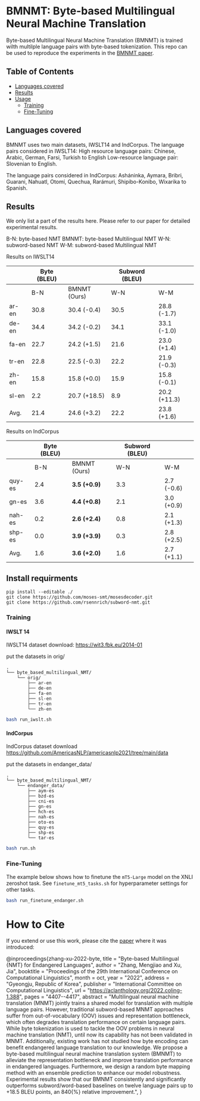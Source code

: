 # BMNMT: Byte-based Multilingual Neural Machine Translation

Byte-based Multilingual Neural Machine Translation (BMNMT) is trained wilth multilple language pairs with byte-based tokenization.
This repo can be used to reproduce the experiments in the [BMNMT paper][paper].

## Table of Contents

* [Languages covered](#languages-covered)
* [Results](#results)
* [Usage](#usage)
  * [Training](#training)
  * [Fine-Tuning](#fine-tuning)
<!-- * [How to Cite](#how-to-cite) -->

## Languages covered

BMNMT uses two main datasets, IWSLT14 and IndCorpus.
The language pairs considered in IWSLT14:
High resource language pairs: Chinese, Arabic, German, Farsi, Turkish to English
Low-resource language pair: Slovenian to English.

The language pairs considered in IndCorpus:
Asháninka, Aymara, Bribri, Guarani, Nahuatl, Otomí, Quechua, Rarámuri, Shipibo-Konibo, Wixarika to Spanish.

## Results

We only list a part of the results here. Please refer to our paper for detailed experimental results.

B-N: byte-based NMT
BMNMT: byte-based Multilingual NMT
W-N: subword-based NMT
W-M: subword-based Multilingual NMT

Results on IWSLT14



|       | Byte (BLEU) |              | Subword (BLEU) |              |
|-------|-------------|--------------|----------------|--------------|
|       | B-N         | BMNMT (Ours) | W-N            | W-M          |
| ar-en | 30.8        | 30.4 (-0.4)  | 30.5           | 28.8 (-1.7)  |
| de-en | 34.4        | 34.2 (-0.2)  | 34.1           | 33.1 (-1.0)  |
| fa-en | 22.7        | 24.2 (+1.5)  | 21.6           | 23.0 (+1.4)  |
| tr-en | 22.8        | 22.5 (-0.3)  | 22.2           | 21.9 (-0.3)  |
| zh-en | 15.8        | 15.8 (+0.0)  | 15.9           | 15.8 (-0.1)  |
| sl-en | 2.2         | 20.7 (+18.5) | 8.9            | 20.2 (+11.3) |
| Avg.  | 21.4        | 24.6 (+3.2)  | 22.2           | 23.8 (+1.6)  |

Results on IndCorpus

|        | Byte (BLEU) |                | Subword (BLEU) |            |
|--------|-------------|----------------|----------------|------------|
|        | B-N         | BMNMT (Ours)   | W-N            | W-M        |
| quy-es | 2.4         | **3.5 (+0.9)** | 3.3            | 2.7 (-0.6) |
| gn-es  | 3.6         | **4.4 (+0.8)** | 2.1            | 3.0 (+0.9) |
| nah-es | 0.2         | **2.6 (+2.4)** | 0.8            | 2.1 (+1.3) |
| shp-es | 0.0         | **3.9 (+3.9)** | 0.3            | 2.8 (+2.5) |
| Avg.   | 1.6         | **3.6 (+2.0)** | 1.6            | 2.7 (+1.1) |

## Install requirments

```
pip install --editable ./
git clone https://github.com/moses-smt/mosesdecoder.git
git clone https://github.com/rsennrich/subword-nmt.git
```

### Training

#### IWSLT 14

IWSLT14 dataset download:
https://wit3.fbk.eu/2014-01

put the datasets in orig/

```text
.
└── byte_based_multilingual_NMT/
    └── orig/
        ├── ar-en
        ├── de-en
        ├── fa-en
        ├── sl-en
        ├── tr-en
        └── zh-en
```

```bash
bash run_iwslt.sh
```


#### IndCorpus
IndCorpus dataset download
https://github.com/AmericasNLP/americasnlp2021/tree/main/data

put the datasets in endanger_data/

```text
.
└── byte_based_multilingual_NMT/
    └── endanger_data/
        ├── aym-es
        ├── bzd-es
        ├── cni-es
        ├── gn-es
        ├── hch-es
        ├── nah-es
        ├── oto-es
        ├── quy-es
        ├── shp-es
        └── tar-es

```
```bash
bash run.sh
```

### Fine-Tuning

The example below shows how to finetune the `mT5-Large` model on the XNLI
zeroshot task. See `finetune_mt5_tasks.sh` for hyperparameter settings for
other tasks.

```bash
bash run_finetune_endanger.sh
```


# How to Cite

If you extend or use this work, please cite the [paper][paper] where it was
introduced:

@inproceedings{zhang-xu-2022-byte,
    title = "Byte-based Multilingual {NMT} for Endangered Languages",
    author = "Zhang, Mengjiao  and
      Xu, Jia",
    booktitle = "Proceedings of the 29th International Conference on Computational Linguistics",
    month = oct,
    year = "2022",
    address = "Gyeongju, Republic of Korea",
    publisher = "International Committee on Computational Linguistics",
    url = "https://aclanthology.org/2022.coling-1.388",
    pages = "4407--4417",
    abstract = "Multilingual neural machine translation (MNMT) jointly trains a shared model for translation with multiple language pairs. However, traditional subword-based MNMT approaches suffer from out-of-vocabulary (OOV) issues and representation bottleneck, which often degrades translation performance on certain language pairs. While byte tokenization is used to tackle the OOV problems in neural machine translation (NMT), until now its capability has not been validated in MNMT. Additionally, existing work has not studied how byte encoding can benefit endangered language translation to our knowledge. We propose a byte-based multilingual neural machine translation system (BMNMT) to alleviate the representation bottleneck and improve translation performance in endangered languages. Furthermore, we design a random byte mapping method with an ensemble prediction to enhance our model robustness. Experimental results show that our BMNMT consistently and significantly outperforms subword/word-based baselines on twelve language pairs up to +18.5 BLEU points, an 840{\%} relative improvement.",
}

[paper]: https://aclanthology.org/2022.coling-1.388.pdf